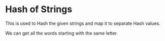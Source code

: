 # Hash of Strings

This is used to Hash the given strings and map it to separate Hash values.

We can get all the words starting with the same letter.
